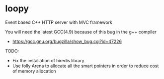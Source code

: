 loopy
=====

Event based C++ HTTP server with MVC framework

You will need the latest GCC(4.9) because of this bug in the g++ compiler
* https://gcc.gnu.org/bugzilla/show_bug.cgi?id=47226

TODO:
* Fix the installation of hiredis library
* Use folly Arena to allocate all the smart pointers in order to reduce
  cost of memory allocation
